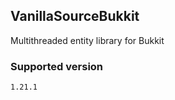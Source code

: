 ## VanillaSourceBukkit
Multithreaded entity library for Bukkit

### Supported version
```
1.21.1
```